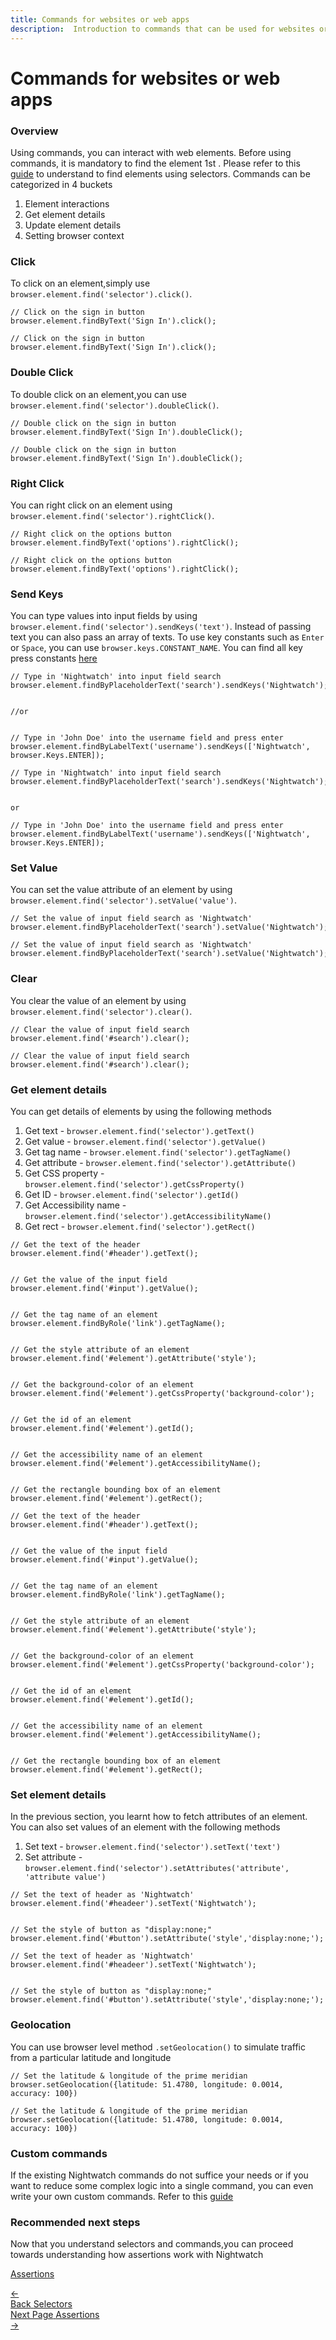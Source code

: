```yaml
---
title: Commands for websites or web apps
description:  Introduction to commands that can be used for websites or web apps
---
```


<div class="page-header"><h1>Commands for websites or web apps</h1></div>

### Overview

Using commands, you can interact with web elements. Before using commands, it is mandatory to find the element 1st . Please refer to this [guide][1] to understand to find elements using selectors. Commands can be categorized in 4 buckets
1. Element interactions
2. Get element details
3. Update element details
4. Setting browser context

### Click

To click on an element,simply use `browser.element.find('selector').click()`.

<div class="sample-test"><pre data-language="javascript"><code class="language-javascript">// Click on the sign in button
browser.element.findByText('Sign In').click();
</code></pre>

<pre data-language="typescript"><code class="language-typescript">// Click on the sign in button
browser.element.findByText('Sign In').click();
</code></pre>
</div>

### Double Click

To double click on an element,you can use `browser.element.find('selector').doubleClick()`.

<div class="sample-test"><pre data-language="javascript"><code class="language-javascript">// Double click on the sign in button
browser.element.findByText('Sign In').doubleClick();
</code></pre>

<pre data-language="typescript"><code class="language-typescript">// Double click on the sign in button
browser.element.findByText('Sign In').doubleClick();
</code></pre>
</div>

### Right Click

You can right click on an element using `browser.element.find('selector').rightClick()`.

<div class="sample-test"><pre data-language="javascript"><code class="language-javascript">// Right click on the options button
browser.element.findByText('options').rightClick();
</code></pre>

<pre data-language="typescript"><code class="language-typescript">// Right click on the options button
browser.element.findByText('options').rightClick();
</code></pre>
</div>

### Send Keys

You can type values into input fields by using `browser.element.find('selector').sendKeys('text')`. Instead of passing text you can also pass an array of texts. To use key constants such as `Enter` or `Space`, you can use `browser.keys.CONSTANT_NAME`. You can find all key press constants [here][2]

<div class="sample-test"><pre data-language="javascript"><code class="language-javascript">// Type in 'Nightwatch' into input field search
browser.element.findByPlaceholderText('search').sendKeys('Nightwatch');
<br>
//or
<br>
// Type in 'John Doe' into the username field and press enter
browser.element.findByLabelText('username').sendKeys(['Nightwatch', browser.Keys.ENTER]);
</code></pre>

<pre data-language="typescript"><code class="language-typescript">// Type in 'Nightwatch' into input field search
browser.element.findByPlaceholderText('search').sendKeys('Nightwatch');
<br>
or
<br>// Type in 'John Doe' into the username field and press enter
browser.element.findByLabelText('username').sendKeys(['Nightwatch', browser.Keys.ENTER]);
</code></pre>
</div>

### Set Value

You can set the value attribute of an element by using `browser.element.find('selector').setValue('value')`.

<div class="sample-test"><pre data-language="javascript"><code class="language-javascript">// Set the value of input field search as 'Nightwatch'
browser.element.findByPlaceholderText('search').setValue('Nightwatch');
</code></pre>

<pre data-language="typescript"><code class="language-typescript">// Set the value of input field search as 'Nightwatch'
browser.element.findByPlaceholderText('search').setValue('Nightwatch');
</code></pre>
</div>

### Clear

You clear the value of an element by using `browser.element.find('selector').clear()`.

<div class="sample-test"><pre data-language="javascript"><code class="language-javascript">// Clear the value of input field search
browser.element.find('#search').clear();
</code></pre>

<pre data-language="typescript"><code class="language-typescript">// Clear the value of input field search
browser.element.find('#search').clear();
</code></pre>
</div>

### Get element details

You can get details of elements by using the following methods 
1. Get text - `browser.element.find('selector').getText()`
2. Get value - `browser.element.find('selector').getValue()`
3. Get tag name - `browser.element.find('selector').getTagName()`
4. Get attribute - `browser.element.find('selector').getAttribute()`
5. Get CSS property - `browser.element.find('selector').getCssProperty()`
6. Get ID - `browser.element.find('selector').getId()`
7. Get Accessibility name - `browser.element.find('selector').getAccessibilityName()`
8. Get rect - `browser.element.find('selector').getRect()`

<div class="sample-test"><pre data-language="javascript"><code class="language-javascript">// Get the text of the header
browser.element.find('#header').getText();
<br>
// Get the value of the input field
browser.element.find('#input').getValue();
<br>
// Get the tag name of an element
browser.element.findByRole('link').getTagName();
<br>
// Get the style attribute of an element
browser.element.find('#element').getAttribute('style');
<br>
// Get the background-color of an element
browser.element.find('#element').getCssProperty('background-color');
<br>
// Get the id of an element
browser.element.find('#element').getId();
<br>
// Get the accessibility name of an element
browser.element.find('#element').getAccessibilityName();
<br>
// Get the rectangle bounding box of an element
browser.element.find('#element').getRect();
</code></pre>

<pre data-language="typescript"><code class="language-typescript">// Get the text of the header
browser.element.find('#header').getText();
<br>
// Get the value of the input field
browser.element.find('#input').getValue();
<br>
// Get the tag name of an element
browser.element.findByRole('link').getTagName();
<br>
// Get the style attribute of an element
browser.element.find('#element').getAttribute('style');
<br>
// Get the background-color of an element
browser.element.find('#element').getCssProperty('background-color');
<br>
// Get the id of an element
browser.element.find('#element').getId();
<br>
// Get the accessibility name of an element
browser.element.find('#element').getAccessibilityName();
<br>
// Get the rectangle bounding box of an element
browser.element.find('#element').getRect();
</code></pre>
</div>


### Set element details

In the previous section, you learnt how to fetch attributes of an element. You can also set values of an element with the following methods
1. Set text - `browser.element.find('selector').setText('text')`
2. Set attribute - `browser.element.find('selector').setAttributes('attribute', 'attribute value')`

<div class="sample-test"><pre data-language="javascript"><code class="language-javascript">// Set the text of header as 'Nightwatch'
browser.element.find('#headeer').setText('Nightwatch');
<br>
// Set the style of button as "display:none;"
browser.element.find('#button').setAttribute('style','display:none;');
</code></pre>

<pre data-language="typescript"><code class="language-typescript">// Set the text of header as 'Nightwatch'
browser.element.find('#headeer').setText('Nightwatch');
<br>
// Set the style of button as "display:none;"
browser.element.find('#button').setAttribute('style','display:none;');
</code></pre>
</div>


### Geolocation

You can use browser level method `.setGeolocation()` to simulate traffic from a particular latitude and longitude

<div class="sample-test"><pre data-language="javascript"><code class="language-javascript">// Set the latitude & longitude of the prime meridian
browser.setGeolocation({latitude: 51.4780, longitude: 0.0014, accuracy: 100})
</code></pre>

<pre data-language="typescript"><code class="language-typescript">// Set the latitude & longitude of the prime meridian
browser.setGeolocation({latitude: 51.4780, longitude: 0.0014, accuracy: 100})
</code></pre>
</div>

### Custom commands

If the existing Nightwatch commands do not suffice your needs or if you want to reduce some complex logic into a single command, you can even write your own custom commands. Refer to this [guide][3]

### Recommended next steps

Now that you understand selectors and commands,you can proceed towards understanding how assertions work with Nightwatch  

[Assertions][4]

[1]:  /guide/writing-tests/selectors.html
[2]:  https://www.selenium.dev/selenium/docs/api/javascript/module/selenium-webdriver/index_exports_Key.html
[3]:  /guide/extending-nightwatch/adding-custom-commands.html
[4]:  /guide/writing-tests/adding-assertions.html



<div class="doc-pagination pt-40">
  <div class="previous">
    <a href="/guide/writing-tests/selectors.html">
      <span>←</span>
        <div class="d-flex flex-column">
          <span class="smallT">Back</span>
          <span class="bigT">Selectors</span>
        </div>
    </a>
  </div>
  <div class="next">
    <a href="/guide/writing-tests/adding-assertions.html">
        <div class="d-flex flex-column">
          <span class="smallT">Next Page</span>
          <span class="bigT">Assertions</span>
        </div>
        <span>→</span>
    </a>
  </div>
</div>

